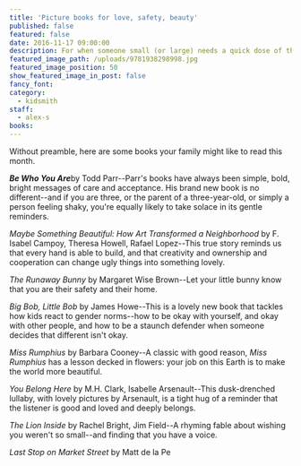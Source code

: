 ```yaml
---
title: 'Picture books for love, safety, beauty'
published: false
featured: false
date: 2016-11-17 09:00:00
description: For when someone small (or large) needs a quick dose of the good in this world.
featured_image_path: /uploads/9781938298998.jpg
featured_image_position: 50
show_featured_image_in_post: false
fancy_font:
category:
  - kidsmith
staff:
  - alex-s
books:
---
```



Without preamble, here are some books your family might like to read this month.

***Be Who You Are***by Todd Parr--Parr's books have always been simple, bold, bright messages of care and acceptance. His brand new book is no different--and if you are three, or the parent of a three-year-old, or simply a person feeling shaky, you're equally likely to take solace in its gentle reminders.

*Maybe Something Beautiful: How Art Transformed a Neighborhood* by F. Isabel Campoy, Theresa Howell, Rafael Lopez--This true story reminds us that every hand is able to build, and that creativity and ownership and cooperation can change ugly things into something lovely.

*The Runaway Bunny* by Margaret Wise Brown--Let your little bunny know that you are their safety and their home.

*Big Bob, Little Bob* by James Howe--This is a lovely new book that tackles how kids react to gender norms--how to be okay with yourself, and okay with other people, and how to be a staunch defender when someone decides that different isn't okay.

*Miss Rumphius* by Barbara Cooney--A classic with good reason, *Miss Rumphius* has a lesson decked in flowers: your job on this Earth is to make the world more beautiful.

*You Belong Here* by M.H. Clark, Isabelle Arsenault--This dusk-drenched lullaby, with lovely pictures by Arsenault, is a tight hug of a reminder that the listener is good and loved and deeply belongs.

*The Lion Inside* by Rachel Bright, Jim Field--A rhyming fable about wishing you weren't so small--and finding that you have a voice.

*Last Stop on Market Street* by Matt de la Pe
